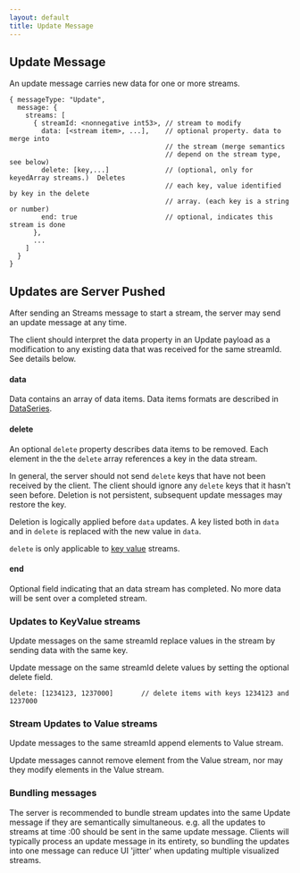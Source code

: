 ```yaml
---
layout: default
title: Update Message
---
```


Update Message
---
An update message carries new data for one or more streams. 

    { messageType: "Update",
      message: {
        streams: [
          { streamId: <nonnegative int53>, // stream to modify
            data: [<stream item>, ...],    // optional property. data to merge into
                                           // the stream (merge semantics
                                           // depend on the stream type, see below)
            delete: [key,...]              // (optional, only for keyedArray streams.)  Deletes
                                           // each key, value identified by key in the delete
                                           // array. (each key is a string or number)
            end: true                      // optional, indicates this stream is done
          },
          ...
        ]
      }
    }

## Updates are Server Pushed
After sending an Streams message to start a stream, the server may send an update
message at any time.

The client should interpret the data property in an Update payload as a modification 
to any existing data that was received for the same streamId. See details below. 

#### data
Data contains an array of data items. 
Data items formats are described in [DataSeries](DataSeries.html).

#### delete
An optional `delete` property describes data items to be removed. 
Each element in the the `delete` array references a key in the data stream.

In general, the server should not send `delete` keys that have not been received by the client.
The client should ignore any `delete` keys that it hasn't seen before. 
Deletion is not persistent, subsequent update messages may restore the key.

Deletion is logically applied before `data` updates. 
A key listed both in `data` and in `delete` is replaced with the new value in `data`.

`delete` is only applicable to [key value](DataSeries.html#KeyValue) streams. 

#### end
Optional field indicating that an data stream has completed.
No more data will be sent over a completed stream.

### Updates to KeyValue streams
Update messages on the same streamId replace values in the stream by sending data with the same key. 

Update message on the same streamId delete values by setting the optional delete field.

    delete: [1234123, 1237000]       // delete items with keys 1234123 and 1237000

### Stream Updates to Value streams
Update messages to the same streamId append elements to Value stream. 

Update messages cannot remove element from the Value stream, 
nor may they modify elements in the Value stream. 

### Bundling messages
The server is recommended to bundle stream updates into the same Update message 
if they are semantically simultaneous. 
e.g. all the updates to streams at time :00 should be sent in the same update message. 
Clients will typically process an update message in its entirety, 
so bundling the updates into one message can reduce UI 'jitter' when updating multiple visualized streams.


